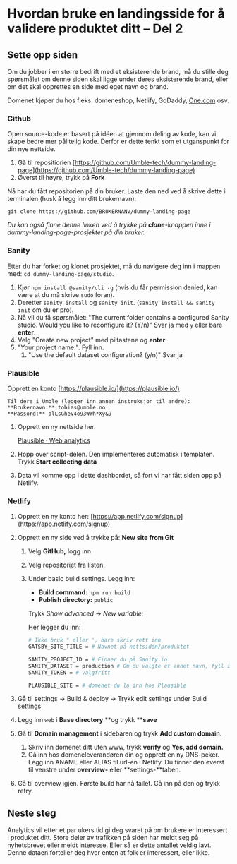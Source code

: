 # Hvordan bruke en landingsside for å validere produktet ditt – Del 2

## Sette opp siden

Om du jobber i en større bedrift med et eksisterende brand, må du stille deg spørsmålet om denne siden skal ligge under deres eksisterende brand, eller om det skal opprettes en side med eget navn og brand.

Domenet kjøper du hos f.eks. domeneshop, Netlify, GoDaddy, [One.com](http://one.com) osv.

### Github

Open source-kode er basert på idéen at gjennom deling av kode, kan vi skape bedre mer pålitelig kode. Derfor er dette tenkt som et utganspunkt for din nye nettside.

1. Gå til repositiorien [https://github.com/Umble-tech/dummy-landing-page](https://github.com/Umble-tech/dummy-landing-page)
2. Øverst til høyre, trykk på **Fork**

Nå har du fått repositorien på din bruker. Laste den ned ved å skrive dette i terminalen (husk å legg inn ditt brukernavn):

```
git clone https://github.com/BRUKERNANV/dummy-landing-page
```

*Du kan også finne denne linken ved å trykke på **clone**-knappen inne i dummy-landing-page-prosjektet på din bruker.*

### Sanity

Etter du har forket og klonet prosjektet, må du navigere deg inn i mappen med: `cd dummy-landing-page/studio`.

1. Kjør `npm install @sanity/cli -g` (hvis du får permission denied, kan være at du må skrive `sudo` foran).
2. Deretter `sanity install` og `sanity init`. (`sanity install && sanity init` om du er pro).
3. Nå vil du få spørsmålet: "The current folder contains a configured Sanity studio. Would you like to reconfigure it? (Y/n)" Svar ja med `y` eller bare **enter**.
4. Velg "Create new project" med piltastene og **enter**.
5. "Your project name:". Fyll inn.
    1. "Use the default dataset configuration? (y/n)" Svar ja 

### Plausible

Opprett en konto [https://plausible.io/](https://plausible.io/)

```
Til dere i Umble (legger inn annen instruksjon til andre):
**Brukernavn:** tobias@umble.no
**Passord:** olLsGheV4o93WWh*Xy&9
```

1. Opprett en ny nettside her.

    [Plausible · Web analytics](https://plausible.io/register)

2. Hopp over script-delen. Den implementeres automatisk i templaten. Trykk **Start collecting data**
3. Data vil komme opp i dette dashbordet, så fort vi har fått siden opp på Netlify.

### Netlify

1. Opprett en ny konto her: [https://app.netlify.com/signup](https://app.netlify.com/signup)
2. Opprett en ny side ved å trykke på: **New site from Git**

    1. Velg **GitHub,** logg inn
    2. Velg repositoriet fra listen.
    3. Under basic build settings. Legg inn:
        - **Build command:** `npm run build`
        - **Publish directory:** `public`

        Trykk S*how advanced* → *New variable:*

        Her legger du inn:

        ```bash
        # Ikke bruk " eller ', bare skriv rett inn
        GATSBY_SITE_TITLE = # Navnet på nettsiden/produktet

        SANITY_PROJECT_ID = # Finner du på Sanity.io
        SANITY_DATASET = production # Om du valgte et annet navn, fyll inn det
        SANITY_TOKEN = # valgfritt

        PLAUSIBLE_SITE = # domenet du la inn hos Plausible
        ```

3. Gå til settings → Build & deploy → Trykk edit settings under Build settings
4. Legg inn `web` i **Base directory** **og trykk ****save**
5. Gå til **Domain management** i sidebaren og trykk **Add custom domain.**
    1. Skriv inn domenet ditt uten www, trykk **verify** og **Yes, add domain.**
    2. Gå inn hos domeneleverandøren din og opprett en ny DNS-peker. Legg inn ANAME eller ALIAS til url-en i Netlify. Du finner den øverst til venstre under **overview-** eller **settings-**taben.
6. Gå til overview igjen. Første build har nå failet. Gå inn på den og trykk retry.

## Neste steg

Analytics vil etter et par ukers tid gi deg svaret på om brukere er interessert i produktet ditt. Store deler av trafikken på siden har meldt seg på nyhetsbrevet eller meldt interesse. Eller så er dette antallet veldig lavt. Denne dataen forteller deg hvor enten at folk er interessert, eller ikke. 
